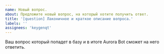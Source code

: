 ```yaml
---
name: Новый вопрос.
about: Предложите новый вопрос, на который хотите получить ответ.
title: '[question] Лаконичное и краткое описание вопроса.'
labels: ''
assignees: 'keygenqt'
---
```


Ваш вопрос который попадет в базу и в итоге Aurora Bot сможет на него ответить.
